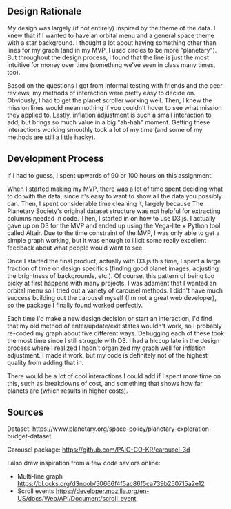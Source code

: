 <h2> Design Rationale </h2>

My design was largely (if not entirely) inspired by the theme of the data. I knew that if I wanted to have an orbital menu and a general space theme with a star background. 
I thought a lot about having something other than lines for my graph (and in my MVP, I used circles to be more "planetary"). But throughout the design process, I found that the line is just the most intuitive for money over time (something we've seen in class many times, too).


Based on the questions I got from informal testing with friends and the peer reviews, my methods of interaction were pretty easy to decide on. Obviously, I had to get the planet scroller working well. Then, I knew the mission lines would mean nothing if you couldn't hover to see what mission they applied to. Lastly, inflation adjustment is such a small interaction to add, but brings so much value in a big "ah-hah" moment. Getting these interactions working smoothly took a lot of my time (and some of my methods are still a little hacky).
<h2> Development Process </h2>

If I had to guess, I spent upwards of 90 or 100 hours on this assignment. 

When I started making my MVP, there was a lot of time spent deciding what to do with the data, since it's easy to want to show all the data you possibly can. Then, I spent considerable time cleaning it, largely because The Planetary Society's original dataset structure was not helpful for extracting columns needed in code. Then, I started in on how to use D3.js. I actually gave up on D3 for the MVP and ended up using the Vega-lite + Python tool called Altair. Due to the time constraint of the MVP, I was only able to get a simple graph working, but it was enough to illicit some really excellent feedback about what people would want to see.

Once I started the final product, actually with D3.js this time, I spent a large fraction of time on design specifics (finding good planet images, adjusting the brightness of backgrounds, etc.). Of course, this pattern of being too picky at first happens with many projects. I was adament that I wanted an orbital menu so I tried out a variety of carousel methods. I didn't have much success building out the carousel myself (I'm not a great web developer), so the package I finally found worked perfectly.

Each time I'd make a new design decision or start an interaction, I'd find that my old method of enter/update/exit states wouldn't work, so I probably re-coded my graph about five different ways. Debugging each of these took the most time since I still struggle with D3.
I had a hiccup late in the design process where I realized I hadn't organized my graph well for inflation adjustment. I made it work, but my code is definitely not of the highest quality from adding that in. 

There would be a lot of cool interactions I could add if I spent more time on this, such as breakdowns of cost, and something that shows how far planets are (which results in higher costs).

<h2>Sources</h2>
Dataset: https://www.planetary.org/space-policy/planetary-exploration-budget-dataset

Carousel package: https://github.com/PAIO-CO-KR/carousel-3d

I also drew inspiration from a few code saviors online:
- Multi-line graph https://bl.ocks.org/d3noob/50666f4f5ac86f5ca739b250715a2e12
- Scroll events https://developer.mozilla.org/en-US/docs/Web/API/Document/scroll_event